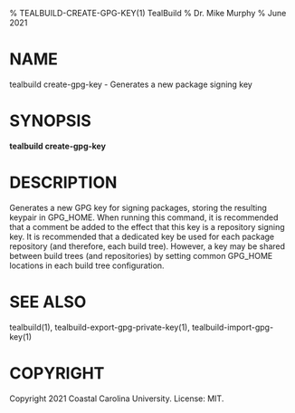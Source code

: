 % TEALBUILD-CREATE-GPG-KEY(1) TealBuild
% Dr. Mike Murphy
% June 2021


# NAME

tealbuild create-gpg-key - Generates a new package signing key


# SYNOPSIS

**tealbuild create-gpg-key**


# DESCRIPTION

Generates a new GPG key for signing packages, storing the resulting keypair
in GPG\_HOME. When running this command, it is recommended that a comment be
added to the effect that this key is a repository signing key. It is
recommended that a dedicated key be used for each package repository (and
therefore, each build tree). However, a key may be shared between build
trees (and repositories) by setting common GPG\_HOME locations in each
build tree configuration.


# SEE ALSO

tealbuild(1), tealbuild-export-gpg-private-key(1), tealbuild-import-gpg-key(1)


# COPYRIGHT

Copyright 2021 Coastal Carolina University. License: MIT.

